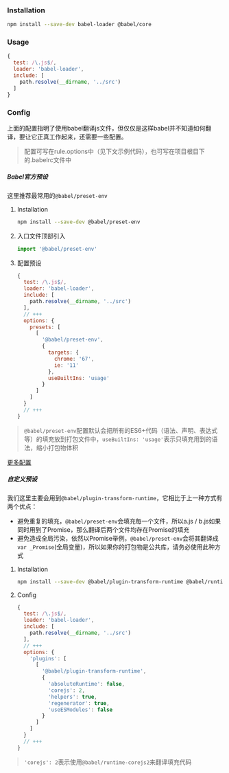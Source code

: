 ### Installation

```bash
npm install --save-dev babel-loader @babel/core
```

### Usage

```javascript
{
  test: /\.js$/,
  loader: 'babel-loader',
  include: [
    path.resolve(__dirname, '../src')
  ]
}
```


### Config

上面的配置指明了使用babel翻译js文件，但仅仅是这样babel并不知道如何翻译，要让它正真工作起来，还需要一些配置。

> 配置可写在rule.options中（见下文示例代码），也可写在项目根目下的.babelrc文件中

##### Babel官方预设

这里推荐最常用的`@babel/preset-env`

1. Installation 
    ```bash
    npm install --save-dev @babel/preset-env
    ```
2. 入口文件顶部引入 
    ```javascript
    import '@babel/preset-env'
    ```
3. 配置预设
    ```javascript
    {
      test: /\.js$/,
      loader: 'babel-loader',
      include: [
        path.resolve(__dirname, '../src')
      ],
      // +++
      options: {
        presets: [ 
          [
            '@babel/preset-env',
            {
              targets: {
                chrome: '67',
                ie: '11'
              },
              useBuiltIns: 'usage' 
            }
          ]
        ]
      }
      // +++
    }

    ```
> `@babel/preset-env`配置默认会把所有的ES6+代码（语法、声明、表达式等）的填充放到打包文件中，`useBuiltIns: 'usage'`表示只填充用到的语法，缩小打包物体积

[更多配置](https://www.babeljs.cn/docs/babel-preset-env#browserslist-integration)

##### 自定义预设

我们这里主要会用到`@babel/plugin-transform-runtime`，它相比于上一种方式有两个优点：
- 避免重复的填充，`@babel/preset-env`会填充每一个文件，所以a.js / b.js如果同时用到了Promise，那么翻译后两个文件均存在Promise的填充
- 避免造成全局污染，依然以Promise举例，`@babel/preset-env`会将其翻译成`var _Promise`(全局变量)，所以如果你的打包物是公共库，请务必使用此种方式

1. Installation
    ```bash
    npm install --save-dev @babel/plugin-transform-runtime @babel/runtime @babel/runtime-corejs2
    ```
2. Config
    ```javascript
    {
      test: /\.js$/,
      loader: 'babel-loader',
      include: [
        path.resolve(__dirname, '../src')
      ],
      // +++
      options: {
        'plugins': [
          [
            '@babel/plugin-transform-runtime',
            {
              'absoluteRuntime': false,
              'corejs': 2,
              'helpers': true,
              'regenerator': true,
              'useESModules': false
            }
          ]
        ]
      }
      // +++
    }
    ```

> `'corejs': 2`表示使用`@babel/runtime-corejs2`来翻译填充代码
